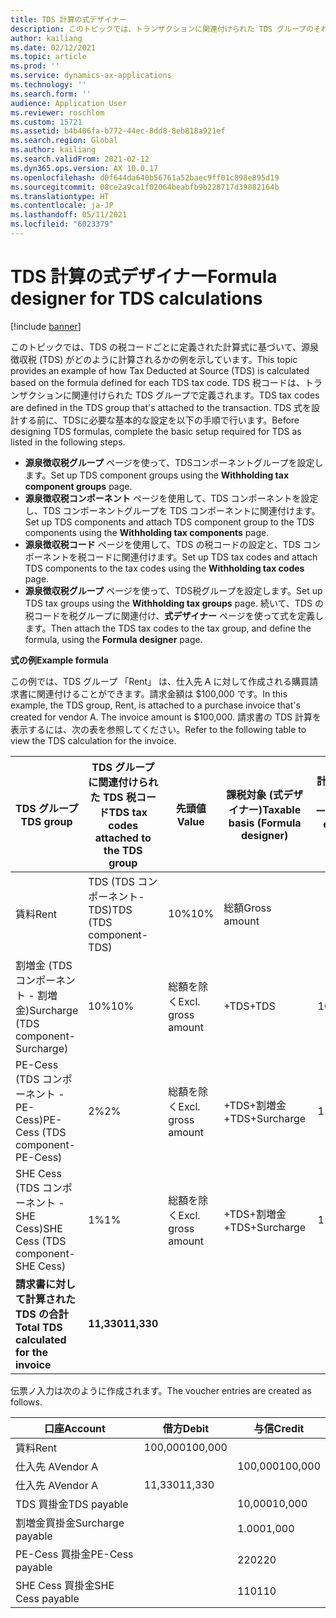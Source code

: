 ```yaml
---
title: TDS 計算の式デザイナー
description: このトピックでは、トランザクションに関連付けられた TDS グループのそれぞれの TDS 税コードに対して定義されている式に基づいて、源泉徴収税 (TDS) がどのように計算されるかの例を示しています。
author: kailiang
ms.date: 02/12/2021
ms.topic: article
ms.prod: ''
ms.service: dynamics-ax-applications
ms.technology: ''
ms.search.form: ''
audience: Application User
ms.reviewer: roschlom
ms.custom: 15721
ms.assetid: b4b406fa-b772-44ec-8dd8-8eb818a921ef
ms.search.region: Global
ms.author: kailiang
ms.search.validFrom: 2021-02-12
ms.dyn365.ops.version: AX 10.0.17
ms.openlocfilehash: d0f644da640b56761a52baec9ff01c898e895d19
ms.sourcegitcommit: 08ce2a9ca1f02064beabfb9b228717d39882164b
ms.translationtype: HT
ms.contentlocale: ja-JP
ms.lasthandoff: 05/11/2021
ms.locfileid: "6023379"
---
```

# <a name="formula-designer-for-tds-calculations"></a><span data-ttu-id="27e17-103">TDS 計算の式デザイナー</span><span class="sxs-lookup"><span data-stu-id="27e17-103">Formula designer for TDS calculations</span></span>

[!include [banner](../includes/banner.md)]

<span data-ttu-id="27e17-104">このトピックでは、TDS の税コードごとに定義された計算式に基づいて、源泉徴収税 (TDS) がどのように計算されるかの例を示しています。</span><span class="sxs-lookup"><span data-stu-id="27e17-104">This topic provides an example of how Tax Deducted at Source (TDS) is calculated based on the formula defined for each TDS tax code.</span></span> <span data-ttu-id="27e17-105">TDS 税コードは、トランザクションに関連付けられた TDS グループで定義されます。</span><span class="sxs-lookup"><span data-stu-id="27e17-105">TDS tax codes are defined in the TDS group that's attached to the transaction.</span></span> <span data-ttu-id="27e17-106">TDS 式を設計する前に、TDSに必要な基本的な設定を以下の手順で行います。</span><span class="sxs-lookup"><span data-stu-id="27e17-106">Before designing TDS formulas, complete the basic setup required for TDS as listed in the following steps.</span></span> 

- <span data-ttu-id="27e17-107">**源泉徴収税グループ** ページを使って、TDSコンポーネントグループを設定します。</span><span class="sxs-lookup"><span data-stu-id="27e17-107">Set up TDS component groups using the **Withholding tax component groups** page.</span></span> 
- <span data-ttu-id="27e17-108">**源泉徴収税コンポーネント** ページを使用して、TDS コンポーネントを設定し、TDS コンポーネントグループを TDS コンポーネントに関連付けます。</span><span class="sxs-lookup"><span data-stu-id="27e17-108">Set up TDS components and attach TDS component group to the TDS components using the **Withholding tax components** page.</span></span> 
- <span data-ttu-id="27e17-109">**源泉徴収税コード** ページを使用して、TDS の税コードの設定と、TDS コンポーネントを税コードに関連付けます。</span><span class="sxs-lookup"><span data-stu-id="27e17-109">Set up TDS tax codes and attach TDS components to the tax codes using the **Withholding tax codes** page.</span></span> 
- <span data-ttu-id="27e17-110">**源泉徴収税グループ** ページを使って、TDS税グループを設定します。</span><span class="sxs-lookup"><span data-stu-id="27e17-110">Set up TDS tax groups using the **Withholding tax groups** page.</span></span> <span data-ttu-id="27e17-111">続いて、TDS の税コードを税グループに関連付け、**式デザイナー** ページを使って式を定義します。</span><span class="sxs-lookup"><span data-stu-id="27e17-111">Then attach the TDS tax codes to the tax group, and define the formula, using the **Formula designer** page.</span></span> 

<span data-ttu-id="27e17-112">**式の例**</span><span class="sxs-lookup"><span data-stu-id="27e17-112">**Example formula**</span></span>

<span data-ttu-id="27e17-113">この例では、TDS グループ 「Rent」 は、仕入先 A に対して作成される購買請求書に関連付けることができます。請求金額は $100,000 です。</span><span class="sxs-lookup"><span data-stu-id="27e17-113">In this example, the TDS group, Rent, is attached to a purchase invoice that's created for vendor A. The invoice amount is $100,000.</span></span> <span data-ttu-id="27e17-114">請求書の TDS 計算を表示するには、次の表を参照してください。</span><span class="sxs-lookup"><span data-stu-id="27e17-114">Refer to the following table to view the TDS calculation for the invoice.</span></span>

| <span data-ttu-id="27e17-115">TDS グループ</span><span class="sxs-lookup"><span data-stu-id="27e17-115">TDS  group</span></span>                                                   | <span data-ttu-id="27e17-116">TDS グループに関連付けられた TDS 税コード</span><span class="sxs-lookup"><span data-stu-id="27e17-116">TDS tax codes attached to the TDS group</span></span> | <span data-ttu-id="27e17-117">先頭値</span><span class="sxs-lookup"><span data-stu-id="27e17-117">Value</span></span>              | <span data-ttu-id="27e17-118">課税対象 (式デザイナー)</span><span class="sxs-lookup"><span data-stu-id="27e17-118">Taxable basis  (Formula designer)</span></span> | <span data-ttu-id="27e17-119">計算式 (式デザイナー)</span><span class="sxs-lookup"><span data-stu-id="27e17-119">Calculation expression  (Formula designer)</span></span> | <span data-ttu-id="27e17-120">基準額</span><span class="sxs-lookup"><span data-stu-id="27e17-120">Base amount</span></span> | <span data-ttu-id="27e17-121">計算済 TDS の金額</span><span class="sxs-lookup"><span data-stu-id="27e17-121">Calculated TDS amount</span></span> |
| ------------------------------------------------------------ | --------------------------------------- | ------------------ | --------------------------------- | :----------------------------------------: | ----------- | --------------------- |
| <span data-ttu-id="27e17-122">賃料</span><span class="sxs-lookup"><span data-stu-id="27e17-122">Rent</span></span>                                                         | <span data-ttu-id="27e17-123">TDS (TDS コンポーネント-TDS)</span><span class="sxs-lookup"><span data-stu-id="27e17-123">TDS  (TDS component-TDS)</span></span>                | <span data-ttu-id="27e17-124">10%</span><span class="sxs-lookup"><span data-stu-id="27e17-124">10%</span></span>                | <span data-ttu-id="27e17-125">総額</span><span class="sxs-lookup"><span data-stu-id="27e17-125">Gross amount</span></span>                      |                                            | <span data-ttu-id="27e17-126">100,000</span><span class="sxs-lookup"><span data-stu-id="27e17-126">100,000</span></span>      | <span data-ttu-id="27e17-127">10,000</span><span class="sxs-lookup"><span data-stu-id="27e17-127">10,000</span></span>                 |
| <span data-ttu-id="27e17-128">割増金 (TDS コンポーネント - 割増金)</span><span class="sxs-lookup"><span data-stu-id="27e17-128">Surcharge  (TDS component-Surcharge)</span></span>                         | <span data-ttu-id="27e17-129">10%</span><span class="sxs-lookup"><span data-stu-id="27e17-129">10%</span></span>                                     | <span data-ttu-id="27e17-130">総額を除く</span><span class="sxs-lookup"><span data-stu-id="27e17-130">Excl. gross amount</span></span> | <span data-ttu-id="27e17-131">+TDS</span><span class="sxs-lookup"><span data-stu-id="27e17-131">+TDS</span></span>                              |                   <span data-ttu-id="27e17-132">10000</span><span class="sxs-lookup"><span data-stu-id="27e17-132">10000</span></span>                    | <span data-ttu-id="27e17-133">1.000</span><span class="sxs-lookup"><span data-stu-id="27e17-133">1,000</span></span>        |                       |
| <span data-ttu-id="27e17-134">PE-Cess (TDS コンポーネント - PE-Cess)</span><span class="sxs-lookup"><span data-stu-id="27e17-134">PE-Cess  (TDS component- PE-Cess)</span></span>                            | <span data-ttu-id="27e17-135">2%</span><span class="sxs-lookup"><span data-stu-id="27e17-135">2%</span></span>                                      | <span data-ttu-id="27e17-136">総額を除く</span><span class="sxs-lookup"><span data-stu-id="27e17-136">Excl. gross amount</span></span> | <span data-ttu-id="27e17-137">+TDS+割増金</span><span class="sxs-lookup"><span data-stu-id="27e17-137">+TDS+Surcharge</span></span>                    |                   <span data-ttu-id="27e17-138">11000</span><span class="sxs-lookup"><span data-stu-id="27e17-138">11000</span></span>                    | <span data-ttu-id="27e17-139">220</span><span class="sxs-lookup"><span data-stu-id="27e17-139">220</span></span>         |                       |
| <span data-ttu-id="27e17-140">SHE Cess (TDS コンポーネント - SHE Cess)</span><span class="sxs-lookup"><span data-stu-id="27e17-140">SHE Cess  (TDS component- SHE Cess)</span></span>                          | <span data-ttu-id="27e17-141">1%</span><span class="sxs-lookup"><span data-stu-id="27e17-141">1%</span></span>                                      | <span data-ttu-id="27e17-142">総額を除く</span><span class="sxs-lookup"><span data-stu-id="27e17-142">Excl. gross amount</span></span> | <span data-ttu-id="27e17-143">+TDS+割増金</span><span class="sxs-lookup"><span data-stu-id="27e17-143">+TDS+Surcharge</span></span>                    |                   <span data-ttu-id="27e17-144">11000</span><span class="sxs-lookup"><span data-stu-id="27e17-144">11000</span></span>                    | <span data-ttu-id="27e17-145">110</span><span class="sxs-lookup"><span data-stu-id="27e17-145">110</span></span>         |                       |
| <span data-ttu-id="27e17-146">**請求書に対して計算された TDS の合計**</span><span class="sxs-lookup"><span data-stu-id="27e17-146">**Total** **TDS**  **calculated** **for** **the** **invoice**</span></span> | <span data-ttu-id="27e17-147">**11,330**</span><span class="sxs-lookup"><span data-stu-id="27e17-147">**11,330**</span></span>                               |                    |                                   |                                            |             |                       |

<span data-ttu-id="27e17-148">伝票ノ入力は次のように作成されます。</span><span class="sxs-lookup"><span data-stu-id="27e17-148">The voucher entries are created as follows.</span></span>

| <span data-ttu-id="27e17-149">口座</span><span class="sxs-lookup"><span data-stu-id="27e17-149">Account</span></span>           | <span data-ttu-id="27e17-150">借方</span><span class="sxs-lookup"><span data-stu-id="27e17-150">Debit</span></span>  | <span data-ttu-id="27e17-151">与信</span><span class="sxs-lookup"><span data-stu-id="27e17-151">Credit</span></span> |
| ----------------- | ------ | ------ |
| <span data-ttu-id="27e17-152">賃料</span><span class="sxs-lookup"><span data-stu-id="27e17-152">Rent</span></span>              | <span data-ttu-id="27e17-153">100,000</span><span class="sxs-lookup"><span data-stu-id="27e17-153">100,000</span></span> |        |
| <span data-ttu-id="27e17-154">仕入先 A</span><span class="sxs-lookup"><span data-stu-id="27e17-154">Vendor A</span></span>          |        | <span data-ttu-id="27e17-155">100,000</span><span class="sxs-lookup"><span data-stu-id="27e17-155">100,000</span></span> |
| <span data-ttu-id="27e17-156">仕入先 A</span><span class="sxs-lookup"><span data-stu-id="27e17-156">Vendor A</span></span>          | <span data-ttu-id="27e17-157">11,330</span><span class="sxs-lookup"><span data-stu-id="27e17-157">11,330</span></span>  |        |
| <span data-ttu-id="27e17-158">TDS 買掛金</span><span class="sxs-lookup"><span data-stu-id="27e17-158">TDS payable</span></span>       |        | <span data-ttu-id="27e17-159">10,000</span><span class="sxs-lookup"><span data-stu-id="27e17-159">10,000</span></span>  |
| <span data-ttu-id="27e17-160">割増金買掛金</span><span class="sxs-lookup"><span data-stu-id="27e17-160">Surcharge payable</span></span> |        | <span data-ttu-id="27e17-161">1.000</span><span class="sxs-lookup"><span data-stu-id="27e17-161">1,000</span></span>   |
| <span data-ttu-id="27e17-162">PE-Cess 買掛金</span><span class="sxs-lookup"><span data-stu-id="27e17-162">PE-Cess payable</span></span>   |        | <span data-ttu-id="27e17-163">220</span><span class="sxs-lookup"><span data-stu-id="27e17-163">220</span></span>    |
| <span data-ttu-id="27e17-164">SHE Cess 買掛金</span><span class="sxs-lookup"><span data-stu-id="27e17-164">SHE Cess payable</span></span>  |        | <span data-ttu-id="27e17-165">110</span><span class="sxs-lookup"><span data-stu-id="27e17-165">110</span></span>    |
